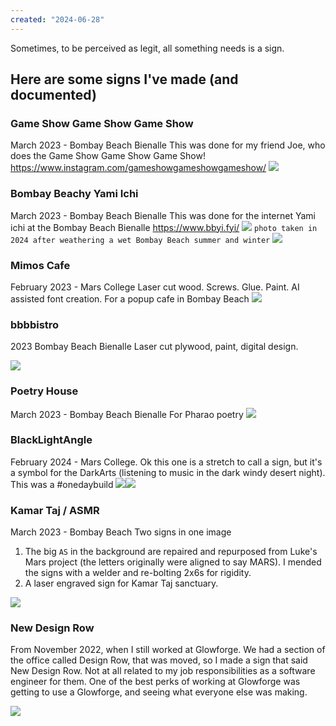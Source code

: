 ```yaml
---
created: "2024-06-28"
---
```


Sometimes, to be perceived as legit, all something needs is a sign.

## Here are some signs I've made (and documented)

### Game Show Game Show Game Show
March 2023 - Bombay Beach Bienalle
This was done for my friend Joe, who does the Game Show Game Show Game Show!
https://www.instagram.com/gameshowgameshowgameshow/
![](../../public/attachments/Pasted-image-20240628234809.png)
### Bombay Beachy Yami Ichi
March 2023 - Bombay Beach Bienalle
This was done for the internet Yami ichi at the Bombay Beach Bienalle https://www.bbyi.fyi/
![](../../public/attachments/9AED8CB5-D590-4054-984D-C6BDC65EA759_1_105_c.jpeg)
`photo taken in 2024 after weathering a wet Bombay Beach summer and winter`
![](../../public/attachments/DF3095F2-5DD3-4E03-BA24-9BA474FBB8C2_1_105_c.jpeg)
### Mimos Cafe
February 2023 - Mars College
Laser cut wood. Screws. Glue. Paint. AI assisted font creation.
For a popup cafe in Bombay Beach
![](../../public/attachments/CBEE6849-3F82-4BE3-84DA-5C515CD6A302_1_105_c.jpeg)

### bbbbistro
2023 Bombay Beach Bienalle
Laser cut plywood, paint, digital design.

![](../../public/attachments/bbbbistro.jpeg)

### Poetry House
March 2023 - Bombay Beach Bienalle
For Pharao poetry
![](../../public/attachments/E4DAD1EF-7CBD-4CBE-80A7-05A3AE937A1D_1_201_a.jpeg)

### BlackLightAngle
 February 2024 - Mars College.
Ok this one is a stretch to call a sign, but it's a symbol for the DarkArts (listening to music in the dark windy desert night). This was a #onedaybuild
![](../../public/attachments/CC359071-207E-4DD0-BCDA-ECF2319F988F_1_102_o.jpeg)![](../../public/attachments/2FA3E980-3F46-4D4D-8D3D-B63F05710168_1_102_o.jpeg)
### Kamar Taj / ASMR
March 2023 - Bombay Beach
Two signs in one image 
1. The big `AS` in the background are repaired and repurposed from Luke's Mars project (the letters originally were aligned to say MARS). I mended the signs with a welder and re-bolting 2x6s for rigidity.
2. A laser engraved sign for Kamar Taj sanctuary.


![](../../public/attachments/0E2E180B-A866-440A-ACE8-E5E40A35B102_1_105_c.jpeg)


### New Design Row
From November 2022, when I still worked at Glowforge. We had a section of the office called Design Row, that was moved, so I made a sign that said New Design Row. Not at all related to my job responsibilities as a software engineer for them. One of the best perks of working at Glowforge was getting to use a Glowforge, and seeing what everyone else was making. 

![](../../public/attachments/IMG_4649.jpeg)